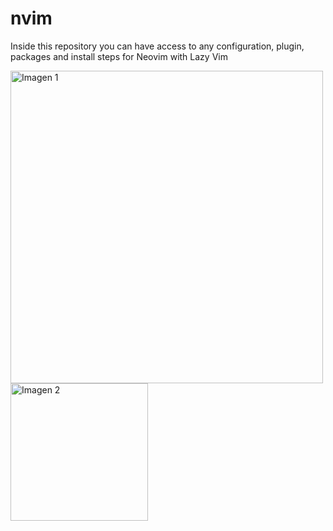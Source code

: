 # nvim

Inside this repository you can have access to any configuration, plugin, packages and install steps for Neovim with Lazy Vim

<img src="https://github.com/Brueckk/nvim/assets/115962438/27a13ac1-0f61-487b-8ab2-2660b8829c1b" alt="Imagen 1" width="500"/> 

<img src="https://github.com/Brueckk/nvim/assets/115962438/0ef82796-19f8-4a54-a9de-171a35ff19ad" alt="Imagen 2" width="220"/>

